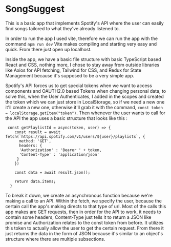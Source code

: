 # SongSuggest
This is a basic app that implements Spotify's API where the user can easily find songs tailored to what they've already listened to.

In order to run the app I used vite, therefore we can run the app with the command `npm run dev` Vite makes compiling and starting very
easy and quick. From there just open up localhost.

Inside the app, we have a basic file structure with basic TypeScript based React and CSS, nothing more, I chose to stay away from outside
libraries like Axios for API fetching, Tailwind for CSS, and Redux for State Management because it's supposed to be a very simple app.

Spotify's API forces us to get special tokens when we want to access components and OAUTH2.0 based Tokens when changing personal data, to
solve this, when the User Authenticates, I added in the scopes and created the token which we can just store in LocalStorage, so if we need
a new one it'll create a new one, otherwise it'll grab it with the command, `const token = localStorage.getItem("token")`. Then whenever the
user wants to call for the API the app uses a basic structure that looks like this :

```
 const getPlaylistId = async(token, user) => {
    const result = await fetch(`https://api.spotify.com/v1/users/${user}/playlists`, {
      method: 'GET',
      headers: {
      'Authorization' : 'Bearer ' + token,
      'Content-Type' : 'application/json'
     }
    })

    const data = await result.json();

    return data.items;
  }

```

To break it down, we create an asynchronous function because we're making a call to an API. Within the fetch, we specify the user, because
the certain call the app's making directs to that type of url. Most of the calls this app makes are GET requests, then in order for the API to work,
it needs to contain some headers, Content-Type just tells it to return a JSON like promise and Authorization relates to the const token from before.
It utilizes this token to actually allow the user to get the certain request. From there it just returns the data in the form of JSON 
because it's similar to an object's structure where there are multiple subsections.
